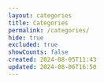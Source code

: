 ```yaml
---
layout: categories
title: Categories
permalink: /categories/
hide: true
excluded: true
showCounts: false
created: 2024-08-05T11:43
updated: 2024-08-06T16:50
---
```

